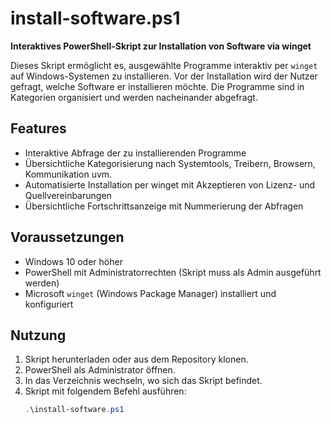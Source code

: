 # install-software.ps1

**Interaktives PowerShell-Skript zur Installation von Software via winget**

Dieses Skript ermöglicht es, ausgewählte Programme interaktiv per `winget` auf Windows-Systemen zu installieren. Vor der Installation wird der Nutzer gefragt, welche Software er installieren möchte. Die Programme sind in Kategorien organisiert und werden nacheinander abgefragt.

## Features

- Interaktive Abfrage der zu installierenden Programme
- Übersichtliche Kategorisierung nach Systemtools, Treibern, Browsern, Kommunikation uvm.
- Automatisierte Installation per winget mit Akzeptieren von Lizenz- und Quellvereinbarungen
- Übersichtliche Fortschrittsanzeige mit Nummerierung der Abfragen

## Voraussetzungen

- Windows 10 oder höher
- PowerShell mit Administratorrechten (Skript muss als Admin ausgeführt werden)
- Microsoft `winget` (Windows Package Manager) installiert und konfiguriert

## Nutzung

1. Skript herunterladen oder aus dem Repository klonen.
2. PowerShell als Administrator öffnen.
3. In das Verzeichnis wechseln, wo sich das Skript befindet.
4. Skript mit folgendem Befehl ausführen:
   ```powershell
   .\install-software.ps1
